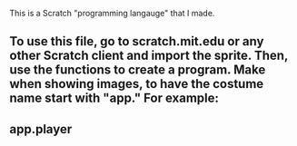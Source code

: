 This is a Scratch "programming langauge" that I made.

To use this file, go to scratch.mit.edu or any other Scratch client and import the sprite. Then, use the functions to create a program. Make when showing images, to have the costume name start with "app."
For example:
--------------------
app.player
--------------------
